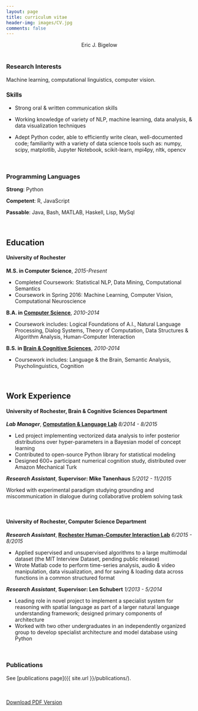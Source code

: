 ```yaml
---
layout: page
title: curriculum vitae
header-img: images/CV.jpg
comments: false
---
```






<div markdown="0" align="center"> Eric J. Bigelow </div> 


<br>

### Research Interests

Machine learning, computational linguistics, computer vision.

### Skills

* Strong oral & written communication skills

* Working knowledge of variety of NLP, machine learning, data analysis, & data visualization techniques

* Adept Python coder, able to efficiently write clean, well-documented code; familiarity with a variety of data science tools such as: numpy, scipy, matplotlib, Jupyter Notebook, scikit-learn, mpi4py, nltk, opencv

<!-- * Capable in LaTeX, git,  -->

<!-- * ML technologies used include: k-means clustering, kernel k-means, FP-growth, LASSO, perceptron, conditional random fields -->


<br>


### Programming Languages

**Strong**: Python

**Competent**: R, JavaScript

**Passable**: Java, Bash, MATLAB, Haskell, Lisp, MySql

<br>


## Education

#### University of Rochester

**M.S. in Computer Science**, *2015-Present*
* Completed Coursework: Statistical NLP, Data Mining, Computational Semantics
* Coursework in Spring 2016: Machine Learning, Computer Vision, Computational Neuroscience

**B.A. in [Computer Science](http://cs.rochester.edu)**, *2010-2014*
* Coursework includes: Logical Foundations of A.I., Natural Language Processing, Dialog Systems, Theory of Computation, Data Structures & Algorithm Analysis, Human-Computer Interaction

**B.S. in [Brain & Cognitive Sciences](http://bcs.rochester.edu)**, *2010-2014*
* Coursework includes: Language & the Brain, Semantic Analysis, Psycholinguistics, Cognition



<br>




## Work Experience


#### University of Rochester, Brain & Cognitive Sciences Department


<!-- <div markdown="0"><div align="left", display="inline-block"><b><i>Lab Manager</i></b> <b><a href="https://colala.bcs.rochester.edu">The Computation & Language Lab</a> </b></div><div align="right", display="inline-block"><i>8/2014 - 8/2015</i></div></div> -->

***Lab Manager***, **[Computation & Language Lab](https://colala.bcs.rochester.edu)**   *8/2014 - 8/2015*

* Led project implementing vectorized data analysis to infer posterior distributions over hyper-parameters in a Bayesian model of concept learning
* Contributed to open-source Python library for statistical modeling
* Designed 600+ participant numerical cognition study, distributed over Amazon Mechanical Turk


***Research Assistant***, **Supervisor: Mike Tanenhaus**   *5/2012 - 11/2015*

Worked with experimental paradigm studying grounding and miscommunication in dialogue during collaborative problem solving task




<br>


#### University of Rochester, Computer Science Department


***Research Assistant***, **[Rochester Human-Computer Interaction Lab](https://www.cs.rochester.edu/hci/)**    *6/2015 - 8/2015*



* Applied supervised and unsupervised algorithms to a large multimodal dataset (the MIT Interview Dataset, pending public release)
* Wrote Matlab code to perform time-series analysis, audio & video manipulation, data visualization, and for saving & loading data across functions in a common structured format


***Research Assistant***, **Supervisor: Len Schubert**    *1/2013 - 5/2014*

* Leading role in novel project to implement a specialist system for reasoning with spatial language as part of a larger natural language understanding framework; designed primary components of architecture
* Worked with two other undergraduates in an independently organized group to develop specialist architecture and model database using Python




<br>



### Publications

See [publications page]({{ site.url }}/publications/).

<div markdown="0">
    <br><br>
    <a href="{{ site.url }}/downloads/CV.pdf" class="btn btn-success">Download PDF Version</a>
</div>

